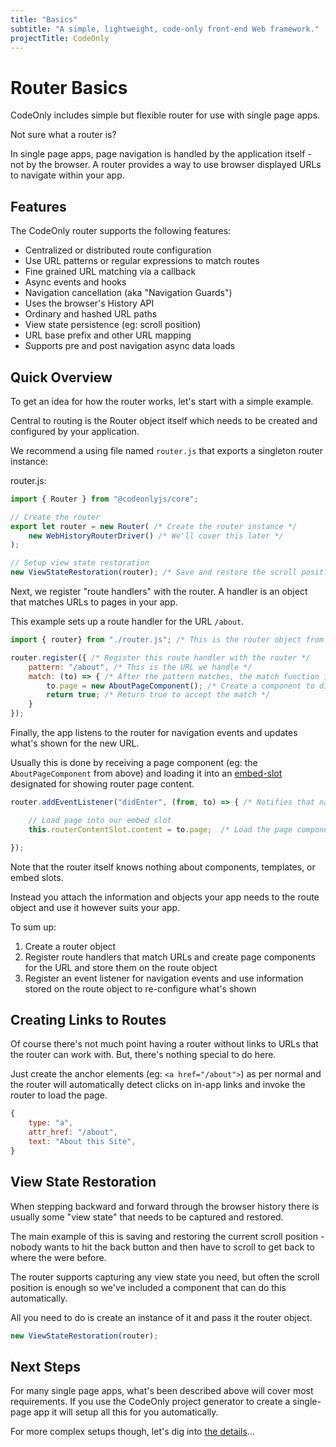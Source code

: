 ```yaml
---
title: "Basics"
subtitle: "A simple, lightweight, code-only front-end Web framework."
projectTitle: CodeOnly
---
```

# Router Basics

CodeOnly includes simple but flexible router for use with single page apps.

<div class="tip">

Not sure what a router is?

In single page apps, page navigation is handled by the application itself - 
not by the browser. A router provides a way to use browser displayed
URLs to navigate within your app.

</div>

## Features

The CodeOnly router supports the following features:

* Centralized or distributed route configuration
* Use URL patterns or regular expressions to match routes
* Fine grained URL matching via a callback
* Async events and hooks
* Navigation cancellation (aka "Navigation Guards")
* Uses the browser's History API
* Ordinary and hashed URL paths
* View state persistence (eg: scroll position)
* URL base prefix and other URL mapping
* Supports pre and post navigation async data loads



## Quick Overview

To get an idea for how the router works, let's start with a simple example.

Central to routing is the Router object itself which needs to be created
and configured by your application.

We recommend a using file named `router.js` that exports a singleton router
instance:

router.js:

```js
import { Router } from "@codeonlyjs/core";

// Create the router
export let router = new Router( /* Create the router instance */
    new WebHistoryRouterDriver() /* We'll cover this later */
);

// Setup view state restoration
new ViewStateRestoration(router); /* Save and restore the scroll position between pages */

```

Next, we register "route handlers" with the router. A handler is an 
object that matches URLs to pages in your app.

This example sets up a route handler for the URL `/about`.

```js
import { router} from "./router.js"; /* This is the router object from above */

router.register({ /* Register this route handler with the router */
    pattern: "/about", /* This is the URL we handle */
    match: (to) => { /* After the pattern matches, the match function is called */
        to.page = new AboutPageComponent(); /* Create a component to display for this page */
        return true; /* Return true to accept the match */
    }
});
```

Finally, the app listens to the router for navigation events and
updates what's shown for the new URL.  

Usually this is done by receiving a page component (eg: the 
`AboutPageComponent` from above) and loading it into an [embed-slot](templateEmbedSlots)
designated for showing router page content.

```js
router.addEventListener("didEnter", (from, to) => { /* Notifies that navigation happened */

    // Load page into our embed slot
    this.routerContentSlot.content = to.page;  /* Load the page component from above into a slot */

});
```

<div class="tip">

Note that the router itself knows nothing about components, templates, 
or embed slots.

Instead you attach the information and objects your app needs to the route 
object and use it however suits your app.

</div>

To sum up:

1. Create a router object
2. Register route handlers that match URLs and create page components for 
   the URL and store them on the route object
3. Register an event listener for navigation events and use information 
   stored on the route object to re-configure what's shown



## Creating Links to Routes

Of course there's not much point having a router without links to URLs
that the router can work with.  But, there's nothing special to do here.

Just create the anchor elements (eg: `<a href="/about">`) as per normal 
and the router will automatically detect clicks on in-app links and
invoke the router to load the page.

```js
{
    type: "a",
    attr_href: "/about",
    text: "About this Site",
}
```


## View State Restoration

When stepping backward and forward through the browser history there is 
usually some "view state" that needs to be captured and restored.  

The main example of this is saving and restoring the current 
scroll position - nobody wants to hit the back button and then have
to scroll to get back to where the were before.

The router supports capturing any view state you need, but often the 
scroll position is enough so we've included a component that can do this
automatically.

All you need to do is create an instance of it and pass it the router
object.

```js
new ViewStateRestoration(router);
```


## Next Steps

For many single page apps, what's been described above will cover most requirements.  If
you use the CodeOnly project generator to create a single-page app it
will setup all this for you automatically.

For more complex setups though, let's dig into [the details](routerDetails)...



